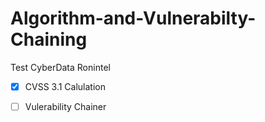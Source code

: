 # Algorithm-and-Vulnerabilty-Chaining
Test CyberData Ronintel

- [x] CVSS 3.1 Calulation 

- [ ] Vulerability Chainer
